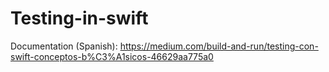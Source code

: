 # Testing-in-swift

Documentation (Spanish): https://medium.com/build-and-run/testing-con-swift-conceptos-b%C3%A1sicos-46629aa775a0
